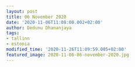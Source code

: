 ```yaml
---
layout: post
title: 06 November 2020
date: '2020-11-06T11:08:00.002+02:00'
author: Dedunu Dhananjaya
tags:
- tallinn
- estonia
modified_time: '2020-11-26T11:09:59.005+02:00'
featured_image: 2020-11-06-06-november-2020.jpg
---
```

